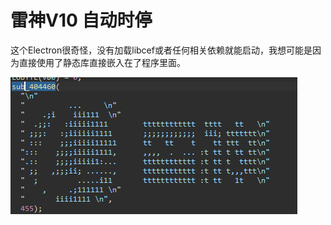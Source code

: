 # 雷神V10 自动时停

这个Electron很奇怪，没有加载libcef或者任何相关依赖就能启动，我想可能是因为直接使用了静态库直接嵌入在了程序里面。

![weewooweewoo](https://raw.githubusercontent.com/extremeblackliu/LeiGodAutoTimerV10/master/lg.jpg)
